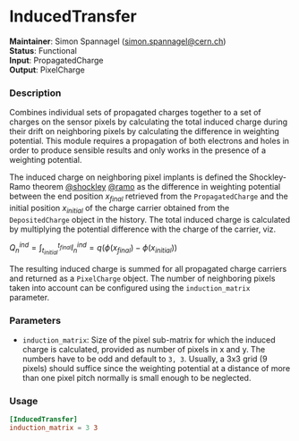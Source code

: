 <!--
SPDX-FileCopyrightText: 2019-2022 CERN and the Allpix Squared authors
SPDX-License-Identifier: CC-BY-4.0
-->

# InducedTransfer
**Maintainer**: Simon Spannagel (simon.spannagel@cern.ch)  
**Status**: Functional  
**Input**: PropagatedCharge  
**Output**: PixelCharge

### Description
Combines individual sets of propagated charges together to a set of charges on the sensor pixels by calculating the total induced charge during their drift on neighboring pixels by calculating the difference in weighting potential.
This module requires a propagation of both electrons and holes in order to produce sensible results and only works in the presence of a weighting potential.

The induced charge on neighboring pixel implants is defined the Shockley-Ramo theorem [@shockley] [@ramo] as the difference in weighting potential between the end position $`x_{final}`$ retrieved from the `PropagatedCharge` and the initial position $`x_{initial}`$ of the charge carrier obtained from the `DepositedCharge` object in the history.
The total induced charge is calculated by multiplying the potential difference with the charge of the carrier, viz.

$` Q_n^{ind}  = \int_{t_{initial}}^{t_{final}} I_n^{ind} = q \left( \phi (x_{final}) - \phi(x_{initial}) \right)`$

The resulting induced charge is summed for all propagated charge carriers and returned as a `PixelCharge` object. The number of neighboring pixels taken into account can be configured using the `induction_matrix` parameter.

### Parameters
* `induction_matrix`: Size of the pixel sub-matrix for which the induced charge is calculated, provided as number of pixels in x and y. The numbers have to be odd and default to `3, 3`. Usually, a 3x3 grid (9 pixels) should suffice since the weighting potential at a distance of more than one pixel pitch normally is small enough to be neglected.

### Usage
```toml
[InducedTransfer]
induction_matrix = 3 3
```

[@shockley]: https://doi.org/10.1063/1.1710367
[@ramo]: https://doi.org/10.1109/JRPROC.1939.228757
